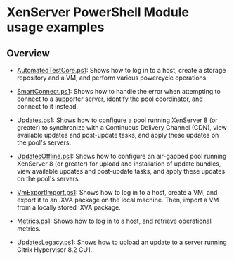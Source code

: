 # XenServer PowerShell Module usage examples

## Overview

- [AutomatedTestCore.ps1](AutomatedTestCore.ps1): Shows how to log in to a host,
  create a storage repository and a VM, and perform various powercycle operations.

- [SmartConnect.ps1](SmartConnect.ps1): Shows how to handle the error when
    attempting to connect to a supporter server, identify the pool coordinator,
    and connect to it instead.

- [Updates.ps1](Updates.ps1): Shows how to configure a pool running XenServer 8
    (or greater) to synchronize with a Continuous Delivery Channel (CDN), view
    available updates and post-update tasks, and apply these updates on the
    pool's servers.

- [UpdatesOffline.ps1](UpdatesOffline.ps1): Shows how to configure an air-gapped
    pool running XenServer 8 (or greater) for upload and installation of update
    bundles, view available updates and post-update tasks, and apply these updates
    on the pool's servers.

- [VmExportImport.ps1](VmExportImport.ps1): Shows how to log in to a host, create
    a VM, and export it to an .XVA package on the local machine. Then, import
    a VM from a locally stored .XVA package.

- [Metrics.ps1](Metrics.ps1): Shows how to log in to a host, and retrieve
    operational metrics.

- [UpdatesLegacy.ps1](UpdatesLegacy.ps1): Shows how to upload an update to a server
    running Citrix Hypervisor 8.2 CU1.
